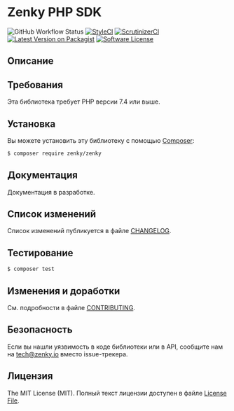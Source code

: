 # Zenky PHP SDK

![GitHub Workflow Status](https://img.shields.io/github/workflow/status/zenky/php-sdk/test?label=Tests)
[![StyleCI][ico-styleci]][link-styleci]
[![ScrutinizerCI][ico-scrutinizer]][link-scrutinizer]
[![Latest Version on Packagist][ico-version]][link-packagist]
[![Software License][ico-license]](LICENSE.md)

## Описание

## Требования

Эта библиотека требует PHP версии 7.4 или выше.

## Установка

Вы можете установить эту библиотеку с помощью [Composer](https://getcomposer.org):

``` bash
$ composer require zenky/zenky
```

## Документация

Документация в разработке.

## Список изменений

Список изменений публикуется в файле [CHANGELOG](CHANGELOG.md).

## Тестирование

``` bash
$ composer test
```

## Изменения и доработки

См. подробности в файле [CONTRIBUTING](CONTRIBUTING.md).

## Безопасность

Если вы нашли уязвимость в коде библиотеки или в API, сообщите нам на
[tech@zenky.io](mailto:tech@zenky.io) вместо issue-трекера.

## Лицензия

The MIT License (MIT). Полный текст лицензии доступен в файле [License File](LICENSE.md).

[ico-version]: https://poser.pugx.org/zenky/zenky/version?format=flat
[ico-license]: https://poser.pugx.org/zenky/zenky/license?format=flat
[ico-styleci]: https://styleci.io/repos/270612296/shield?branch=master&style=flat
[ico-scrutinizer]: https://scrutinizer-ci.com/g/zenky/php-sdk/badges/quality-score.png?b=master

[link-packagist]: https://packagist.org/packages/zenky/zenky
[link-styleci]: https://styleci.io/repos/270612296
[link-scrutinizer]: https://scrutinizer-ci.com/g/zenky/php-sdk/
[link-author]: https://github.com/zenky
